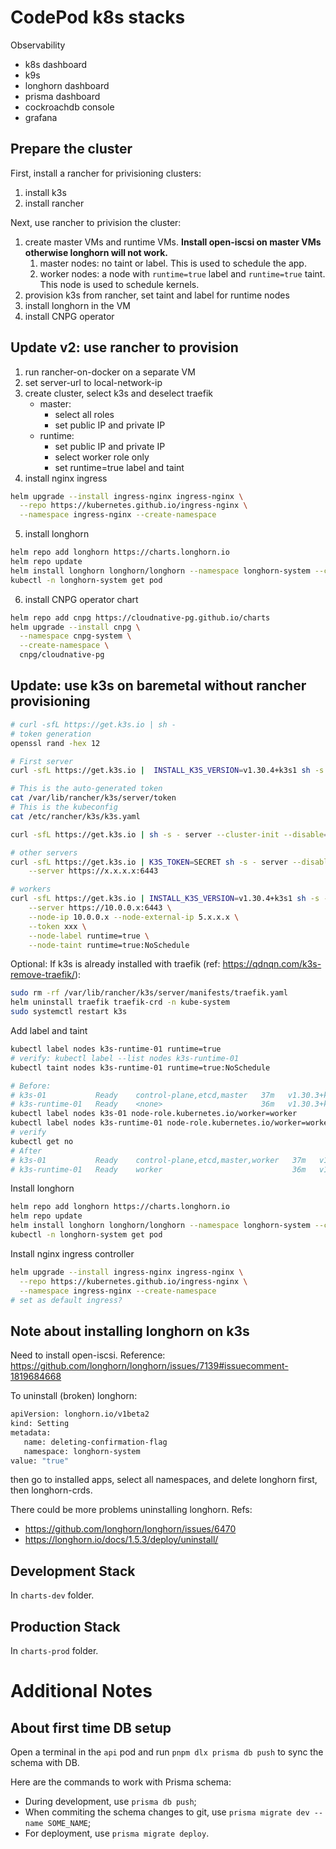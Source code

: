 # CodePod k8s stacks

Observability

- k8s dashboard
- k9s
- longhorn dashboard
- prisma dashboard
- cockroachdb console
- grafana

## Prepare the cluster

First, install a rancher for privisioning clusters:

1. install k3s
2. install rancher

Next, use rancher to privision the cluster:

1. create master VMs and runtime VMs. **Install open-iscsi on master VMs otherwise longhorn will not work.**
   1. master nodes: no taint or label. This is used to schedule the app.
   2. worker nodes: a node with `runtime=true` label and `runtime=true` taint.
      This node is used to schedule kernels.
2. provision k3s from rancher, set taint and label for runtime nodes
3. install longhorn in the VM
4. install CNPG operator

## Update v2: use rancher to provision

1. run rancher-on-docker on a separate VM
2. set server-url to local-network-ip
3. create cluster, select k3s and deselect traefik
   - master:
     - select all roles
     - set public IP and private IP
   - runtime:
     - set public IP and private IP
     - select worker role only
     - set runtime=true label and taint
4. install nginx ingress

```sh
helm upgrade --install ingress-nginx ingress-nginx \
  --repo https://kubernetes.github.io/ingress-nginx \
  --namespace ingress-nginx --create-namespace
```

5. install longhorn

```sh
helm repo add longhorn https://charts.longhorn.io
helm repo update
helm install longhorn longhorn/longhorn --namespace longhorn-system --create-namespace --version 1.7.1
kubectl -n longhorn-system get pod
```

6. install CNPG operator chart

```sh
helm repo add cnpg https://cloudnative-pg.github.io/charts
helm upgrade --install cnpg \
  --namespace cnpg-system \
  --create-namespace \
  cnpg/cloudnative-pg
```

## Update: use k3s on baremetal without rancher provisioning

```sh
# curl -sfL https://get.k3s.io | sh -
# token generation
openssl rand -hex 12

# First server
curl -sfL https://get.k3s.io |  INSTALL_K3S_VERSION=v1.30.4+k3s1 sh -s - server --cluster-init --disable=traefik --node-ip 10.0.0.x --node-external-ip 5.x.x.x

# This is the auto-generated token
cat /var/lib/rancher/k3s/server/token
# This is the kubeconfig
cat /etc/rancher/k3s/k3s.yaml

curl -sfL https://get.k3s.io | sh -s - server --cluster-init --disable=traefik

# other servers
curl -sfL https://get.k3s.io | K3S_TOKEN=SECRET sh -s - server --disable=traefik \
    --server https://x.x.x.x:6443

# workers
curl -sfL https://get.k3s.io | INSTALL_K3S_VERSION=v1.30.4+k3s1 sh -s - agent \
    --server https://10.0.0.x:6443 \
    --node-ip 10.0.0.x --node-external-ip 5.x.x.x \
    --token xxx \
    --node-label runtime=true \
    --node-taint runtime=true:NoSchedule

```

Optional: If k3s is already installed with traefik (ref: https://qdnqn.com/k3s-remove-traefik/):

```sh
sudo rm -rf /var/lib/rancher/k3s/server/manifests/traefik.yaml
helm uninstall traefik traefik-crd -n kube-system
sudo systemctl restart k3s
```

Add label and taint

```sh
kubectl label nodes k3s-runtime-01 runtime=true
# verify: kubectl label --list nodes k3s-runtime-01
kubectl taint nodes k3s-runtime-01 runtime=true:NoSchedule

# Before:
# k3s-01           Ready    control-plane,etcd,master   37m   v1.30.3+k3s1
# k3s-runtime-01   Ready    <none>                      36m   v1.30.3+k3s1
kubectl label nodes k3s-01 node-role.kubernetes.io/worker=worker
kubectl label nodes k3s-runtime-01 node-role.kubernetes.io/worker=worker
# verify
kubectl get no
# After
# k3s-01           Ready    control-plane,etcd,master,worker   37m   v1.30.3+k3s1
# k3s-runtime-01   Ready    worker                             36m   v1.30.3+k3s1
```

Install longhorn

```sh
helm repo add longhorn https://charts.longhorn.io
helm repo update
helm install longhorn longhorn/longhorn --namespace longhorn-system --create-namespace --version 1.6.2
kubectl -n longhorn-system get pod
```

Install nginx ingress controller

```sh
helm upgrade --install ingress-nginx ingress-nginx \
  --repo https://kubernetes.github.io/ingress-nginx \
  --namespace ingress-nginx --create-namespace
# set as default ingress?
```

## Note about installing longhorn on k3s

Need to install open-iscsi. Reference: https://github.com/longhorn/longhorn/issues/7139#issuecomment-1819684668

To uninstall (broken) longhorn:

```sh
apiVersion: longhorn.io/v1beta2
kind: Setting
metadata:
   name: deleting-confirmation-flag
   namespace: longhorn-system
value: "true"
```

then go to installed apps, select all namespaces, and delete longhorn first, then longhorn-crds.

There could be more problems uninstalling longhorn. Refs:

- https://github.com/longhorn/longhorn/issues/6470
- https://longhorn.io/docs/1.5.3/deploy/uninstall/

## Development Stack

In `charts-dev` folder.

## Production Stack

In `charts-prod` folder.

# Additional Notes

## About first time DB setup

Open a terminal in the `api` pod and run `pnpm dlx prisma db push` to sync the schema with DB.

Here are the commands to work with Prisma schema:

- During development, use `prisma db push`;
- When commiting the schema changes to git, use `prisma migrate dev --name SOME_NAME`;
- For deployment, use `prisma migrate deploy`.
